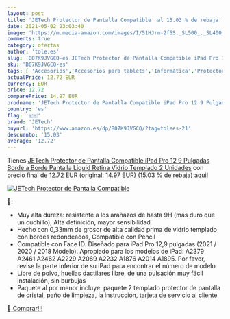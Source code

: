 ```yaml
---
layout: post
title: 'JETech Protector de Pantalla Compatible  al 15.03 % de rebaja'
date: 2021-05-02 23:03:40
image: 'https://m.media-amazon.com/images/I/51HJrm-2f5S._SL500_._SL400_.jpg'
comments: true
category: ofertas
author: 'tole.es'
slug: 'B07K9JVGCQ-es JETech Protector de Pantalla Compatible iPad Pro 12 9...'
sku: 'B07K9JVGCQ-es'
tags: [ 'Accesorios','Accesorios para tablets','Informática','Protectores de pantalla para tablets','ipad','jetech', ]
actualPrice: 12.72 EUR
currency: EUR
price: 12.72
comparePrice: 14.97 EUR
prodname: 'JETech Protector de Pantalla Compatible iPad Pro 12 9 Pulgadas Borde a Borde Pantalla Liquid Retina  Vidrio Templado  2 Unidades'
country: 'es'
flag: '🇪🇸'
brand: 'JETech'
buyurl: 'https://www.amazon.es/dp/B07K9JVGCQ/?tag=tolees-21'
descuento: '15.03'
average: '12.72'
---
```


Tienes [JETech Protector de Pantalla Compatible iPad Pro 12 9 Pulgadas Borde a Borde Pantalla Liquid Retina  Vidrio Templado  2 Unidades](https://www.amazon.es/dp/B07K9JVGCQ/?tag=tolees-21) con precio final de  12.72 EUR (original: 14.97 EUR) (15.03 %  de rebaja) aqui!

[![JETech Protector de Pantalla Compatible ](https://m.media-amazon.com/images/I/51HJrm-2f5S._SL500_._SL400_.jpg)](https://www.amazon.es/dp/B07K9JVGCQ/?tag=tolees-21)

🔎:

- Muy alta dureza: resistente a los arañazos de hasta 9H (más duro que un cuchillo); Alta definición, mayor sensibilidad
- Hecho con 0,33mm de grosor de alta calidad prima de vidrio templado con bordes redondeados, Compatible con Pencil
- Compatible con Face ID. Diseñado para iPad Pro 12,9 pulgadas (2021 / 2020 / 2018 Modelo). Apropiado para los modelos de iPad: A2379 A2461 A2462 A2229 A2069 A2232 A1876 A2014 A1895. Por favor, revise la parte inferior de su iPad para encontrar el número de modelo
- Libre de polvo, huellas dactilares libre, de una pulsación muy fácil instalación, sin burbujas
- Paquete al por menor incluye: paquete 2 templado protector de pantalla de cristal, paño de limpieza, la instrucción, tarjeta de servicio al cliente

[🛒 Comprar!!!](https://www.amazon.es/dp/B07K9JVGCQ/?tag=tolees-21)
